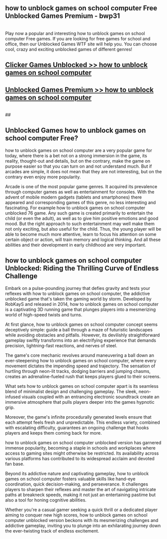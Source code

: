## how to unblock games on school computer Free Unblocked Games Premium - bwp31 <br>
<br>
Play now a popular and interesting how to unblock games on school computer Free games. If you are looking for free games for school and office, then our Unblocked Games WTF site will help you. You can choose cool, crazy and exciting unblocked games of different genres!


##  [Clicker Games Unblocked >> how to unblock games on school computer](http://freeplayer.one?title=how_to_unblock_games_on_school_computer&ref=05)

##  [Unblocked Games Premium >> how to unblock games on school computer](http://freeplayer.one?title=how_to_unblock_games_on_school_computer&ref=05)
  <br>
  ##



## Unblocked Games how to unblock games on school computer Free?

how to unblock games on school computer are a very popular game for today, where there is a bet not on a strong immersion in the game, its reality, thought-out and details, but on the contrary, make the game on purpose easier so that you can turn on and not understand much. But if arcades are simple, it does not mean that they are not interesting, but on the contrary even enjoy more popularity.

Arcade is one of the most popular game genres. It acquired its prevalence through computer games as well as entertainment for consoles. With the advent of mobile modern gadgets (tablets and smartphones) there appeared and corresponding games of this genre, no less interesting and fascinating. For example how to unblock games on school computer unblocked 76 game. Any such game is created primarily to entertain the child (or even the adult), as well as to give him positive emotions and good mood. But the right approach to such entertainment may well make them not only exciting, but also useful for the child. Thus, the young player will be able to become much more attentive, learn to focus his attention on some certain object or action, will train memory and logical thinking. And all these abilities and their development in early childhood are very important.

##  how to unblock games on school computer Unblocked: Riding the Thrilling Curve of Endless Challenge

Embark on a pulse-pounding journey that defies gravity and tests your reflexes with how to unblock games on school computer, the addictive unblocked game that's taken the gaming world by storm. Developed by RobKayS and released in 2014, how to unblock games on school computer is a captivating 3D running game that plunges players into a mesmerizing world of high-speed twists and turns.

At first glance, how to unblock games on school computer concept seems deceptively simple: guide a ball through a maze of futuristic landscapes while avoiding obstacles and pitfalls. However, its devilishly straightforward gameplay swiftly transforms into an electrifying experience that demands precision, lightning-fast reactions, and nerves of steel.

The game's core mechanic revolves around maneuvering a ball down an ever-steepening how to unblock games on school computer, where every movement dictates the impending speed and trajectory. The sensation of hurtling through neon-lit tracks, dodging barriers and jumping chasms, creates an adrenaline-fueled rush that keeps players glued to their screens.

What sets how to unblock games on school computer apart is its seamless blend of minimalist design and challenging gameplay. The sleek, neon-infused visuals coupled with an entrancing electronic soundtrack create an immersive atmosphere that pulls players deeper into the games hypnotic grip.

Moreover, the game's infinite procedurally generated levels ensure that each attempt feels fresh and unpredictable. This endless variety, combined with escalating difficulty, guarantees an ongoing challenge that hooks players and keeps them coming back for more.

how to unblock games on school computer unblocked version has garnered immense popularity, becoming a staple in schools and workplaces where access to gaming sites might otherwise be restricted. Its availability across various platforms has contributed to its widespread acclaim and devoted fan base.

Beyond its addictive nature and captivating gameplay, how to unblock games on school computer fosters valuable skills like hand-eye coordination, quick decision-making, and perseverance. It challenges players to sharpen their reflexes and master the art of navigating intricate paths at breakneck speeds, making it not just an entertaining pastime but also a tool for honing cognitive abilities.

Whether you're a casual gamer seeking a quick thrill or a dedicated player aiming to conquer new high scores, how to unblock games on school computer unblocked version beckons with its mesmerizing challenges and addictive gameplay, inviting you to plunge into an exhilarating journey down the ever-twisting track of endless excitement.